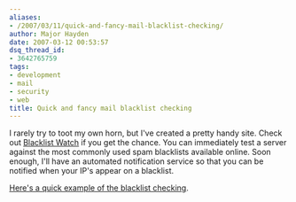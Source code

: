```yaml
---
aliases:
- /2007/03/11/quick-and-fancy-mail-blacklist-checking/
author: Major Hayden
date: 2007-03-12 00:53:57
dsq_thread_id:
- 3642765759
tags:
- development
- mail
- security
- web
title: Quick and fancy mail blacklist checking
---
```


I rarely try to toot my own horn, but I've created a pretty handy site. Check out [Blacklist Watch][1] if you get the chance. You can immediately test a server against the most commonly used spam blacklists available online. Soon enough, I'll have an automated notification service so that you can be notified when your IP's appear on a blacklist.

[Here's a quick example of the blacklist checking][2].

 [1]: http://blwatch.com/
 [2]: http://blwatch.com/doquickcheck.php?host=rackerhacker.com
